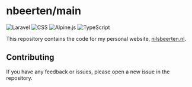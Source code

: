 # nbeerten/main
![Laravel](https://img.shields.io/badge/laravel-%23FF2D20.svg?style=for-the-badge&logo=laravel&logoColor=white)
![CSS](https://img.shields.io/badge/CSS-%232449d8.svg?style=for-the-badge&logo=CSS3&logoColor=white)
![Alpine.js](https://img.shields.io/badge/Alpine.js-%232d3441.svg?style=for-the-badge&logo=alpinedotjs&logoColor=white)
![TypeScript](https://img.shields.io/badge/typescript-%233178c6.svg?style=for-the-badge&logo=typescript&logoColor=white)

This repository contains the code for my personal website, [nilsbeerten.nl](https://nilsbeerten.nl/).

## Contributing
If you have any feedback or issues, please open a new issue in the repository.